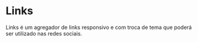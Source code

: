 # Links
Links é um agregador de links responsivo e com troca de tema que poderá ser utilizado nas redes sociais.